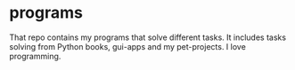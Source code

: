 # programs
That repo contains my programs that solve different tasks. It includes tasks solving from Python books, gui-apps and my pet-projects.
I love programming.
